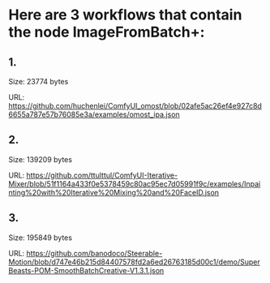 # Here are 3 workflows that contain the node ImageFromBatch+:

## 1. 

Size: 23774 bytes

URL: https://github.com/huchenlei/ComfyUI_omost/blob/02afe5ac26ef4e927c8d6655a787e57b76085e3a/examples/omost_ipa.json

## 2. 

Size: 139209 bytes

URL: https://github.com/ttulttul/ComfyUI-Iterative-Mixer/blob/51f1164a433f0e5378459c80ac95ec7d05991f9c/examples/Inpainting%20with%20Iterative%20Mixing%20and%20FaceID.json

## 3. 

Size: 195849 bytes

URL: https://github.com/banodoco/Steerable-Motion/blob/d747e46b215d84407578fd2a6ed26763185d00c1/demo/SuperBeasts-POM-SmoothBatchCreative-V1.3.1.json

